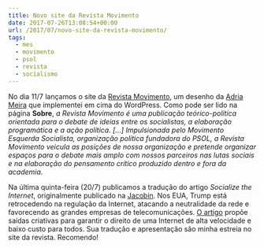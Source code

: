 ```yaml
---
title: Novo site da Revista Movimento
date: 2017-07-26T13:08:54+00:00
url: /2017/07/novo-site-da-revista-movimento/
tags:
  - mes
  - movimento
  - psol
  - revista
  - socialismo
---
```


No dia 11/7 lançamos o site da [Revista Movimento][1], um desenho da [Adria Meira][2] que implementei em cima do WordPress. Como pode ser lido na página **Sobre**, _a Revista Movimento é uma publicação teórico-política orientada para o debate de ideias entre os socialistas, a elaboração programática e a ação política. […] Impulsionada pelo Movimento Esquerda Socialista, organização política fundadora do PSOL, a Revista Movimento veicula as posições de nossa organização e pretende organizar espaços para o debate mais amplo com nossos parceiros nas lutas sociais e na elaboração do pensamento crítico produzido dentro e fora da academia._

Na última quinta-feira (20/7) publicamos a tradução do artigo _Socialize the Internet_, originalmente publicado na [Jacobin][3]. Nos EUA, Trump está retrocedendo na regulação da Internet, atacando a neutralidade da rede e favorecendo as grandes empresas de telecomunicações. [O artigo][4] propõe saídas criativas para garantir o direito de uma Internet de alta velocidade e baixo custo para todos. Sua tradução e apresentação são minha estreia no site da revista. Recomendo!

[1]: https://movimentorevista.com.br/
[2]: https://www.behance.net/AdriaMeira
[3]: https://jacobinmag.com/2017/04/internet-privacy-data-collection-trump-isps-fcc
[4]: https://movimentorevista.com.br/2017/07/internet-privacidade-trump-fcc-neutralidade/

